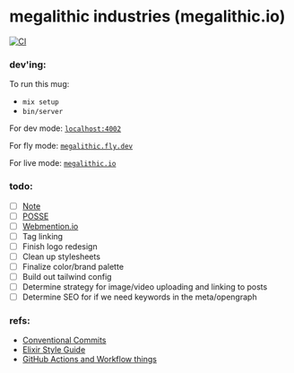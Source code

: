 # megalithic industries (megalithic.io)

[![CI](https://github.com/megalithic/megalithic.io/actions/workflows/main.yml/badge.svg)](https://github.com/megalithic/megalithic.io/actions/workflows/main.yml)

### dev'ing:

To run this mug:

- `mix setup`
- `bin/server`

For dev mode: [`localhost:4002`](http://localhost:4002)

For fly mode: [`megalithic.fly.dev`](https://megalithic.fly.dev)

For live mode: [`megalithic.io`](https://megalithic.io)

### todo:

- [ ] [Note](https://indieweb.org/note)
- [ ] [POSSE](https://indieweb.org/POSSE)
- [ ] [Webmention.io](https://webmention.io/)
- [ ] Tag linking
- [ ] Finish logo redesign
- [ ] Clean up stylesheets
- [ ] Finalize color/brand palette
- [ ] Build out tailwind config
- [ ] Determine strategy for image/video uploading and linking to posts
- [ ] Determine SEO for if we need keywords in the meta/opengraph

### refs:

- [Conventional Commits][1]
- [Elixir Style Guide][2]
- [GitHub Actions and Workflow things](https://docs.github.com/en/actions/managing-workflow-runs/skipping-workflow-runs)

[1]: https://www.conventionalcommits.org/en/v1.0.0/
[2]: https://github.com/lexmag/elixir-style-guide
